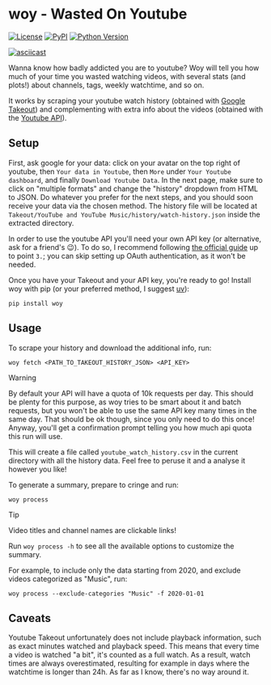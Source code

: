 # woy - Wasted On Youtube

[![License](https://img.shields.io/pypi/l/woy.svg?color=green)](https://github.com/brisvag/woy/raw/main/LICENSE)
[![PyPI](https://img.shields.io/pypi/v/woy.svg?color=green)](https://pypi.org/project/woy)
[![Python Version](https://img.shields.io/pypi/pyversions/woy.svg?color=green)](https://python.org)

[![asciicast](https://asciinema.org/a/A8QR33m8LjbkkrD20a6c1ox8B.svg)](https://asciinema.org/a/A8QR33m8LjbkkrD20a6c1ox8B)

Wanna know how badly addicted you are to youtube? Woy will tell you how much of your time you wasted watching videos, with several stats (and plots!) about channels, tags, weekly watchtime, and so on.

It works by scraping your youtube watch history (obtained with [Google Takeout](https://takeout.google.com/)) and complementing with extra info about the videos (obtained with the [Youtube API](https://developers.google.com/youtube/v3)).

## Setup

First, ask google for your data: click on your avatar on the top right of youtube, then `Your data in Youtube`, then `More` under `Your Youtube dashboard`, and finally `Download Youtube Data`. In the next page, make sure to click on "multiple formats" and change the "history" dropdown from HTML to JSON. Do whatever you prefer for the next steps, and you should soon receive your data via the chosen method. The history file will be located at `Takeout/YouTube and YouTube Music/history/watch-history.json` inside the extracted directory.

In order to use the youtube API you'll need your own API key (or alternative, ask for a friend's 😉). To do so, I recommend following [the official guide](https://developers.google.com/youtube/v3/getting-started) up to point `3.`; you can skip setting up OAuth authentication, as it won't be needed.

Once you have your Takeout and your API key, you're ready to go! Install woy with pip (or your preferred method, I suggest [uv](https://docs.astral.sh/uv/)):

```
pip install woy
```

## Usage

To scrape your history and download the additional info, run:

```
woy fetch <PATH_TO_TAKEOUT_HISTORY_JSON> <API_KEY>
```

> [!WARNING]
> By default your API will have a quota of 10k requests per day. This should be plenty for this purpose, as woy tries to be smart about it and batch requests, but you won't be able to use the same API key many times in the same day. That should be ok though, since you only need to do this once! Anyway, you'll get a confirmation prompt telling you how much api quota this run will use.

This will create a file called `youtube_watch_history.csv` in the current directory with all the history data. Feel free to peruse it and a analyse it however you like!

To generate a summary, prepare to cringe and run:
```
woy process
```

> [!TIP]
> Video titles and channel names are clickable links!

Run `woy process -h` to see all the available options to customize the summary.

For example, to include only the data starting from 2020, and exclude videos categorized as "Music", run:

```
woy process --exclude-categories "Music" -f 2020-01-01
```

## Caveats

Youtube Takeout unfortunately does not include playback information, such as exact minutes watched and playback speed. This means that every time a video is watched "a bit", it's counted as a full watch. As a result, watch times are always overestimated, resulting for example in days where the watchtime is longer than 24h. As far as I know, there's no way around it.
